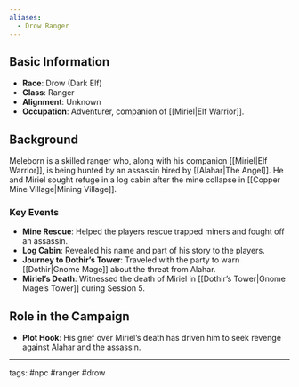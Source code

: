 ```yaml
---
aliases:
  - Drow Ranger
---
```


## Basic Information
- **Race**: Drow (Dark Elf)
- **Class**: Ranger
- **Alignment**: Unknown
- **Occupation**: Adventurer, companion of [[Miriel|Elf Warrior]].

## Background
Meleborn is a skilled ranger who, along with his companion [[Miriel|Elf Warrior]], is being hunted by an assassin hired by [[Alahar|The Angel]]. He and Miriel sought refuge in a log cabin after the mine collapse in [[Copper Mine Village|Mining Village]].

### Key Events
- **Mine Rescue**: Helped the players rescue trapped miners and fought off an assassin.
- **Log Cabin**: Revealed his name and part of his story to the players.
- **Journey to Dothir’s Tower**: Traveled with the party to warn [[Dothir|Gnome Mage]] about the threat from Alahar.
- **Miriel’s Death**: Witnessed the death of Miriel in [[Dothir’s Tower|Gnome Mage’s Tower]] during Session 5.

## Role in the Campaign
- **Plot Hook**: His grief over Miriel’s death has driven him to seek revenge against Alahar and the assassin.

---
tags: #npc #ranger #drow